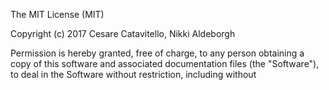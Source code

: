 
The MIT License (MIT)

Copyright (c) 2017 Cesare Catavitello, Nikki Aldeborgh

Permission is hereby granted, free of charge, to any person obtaining a copy of this software and associated documentation files (the "Software"), to deal in the Software without restriction, including without 